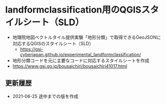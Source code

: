 # landformclassification用のQGISスタイルシート（SLD）

* 地理院地図ベクトルタイル提供実験「地形分類」で取得できるGeoJSONに対応するQGISのスタイルシート（SLD）
  * https://gsi-cyberjapan.github.io/experimental_landformclassification/
* 地形分類コードを元に主要なコードに対応するスタイルシートを作成
* https://www.gsi.go.jp/bousaichiri/bousaichiri41017.html

## 更新履歴

- 2021-06-25 途中までの版を作成
